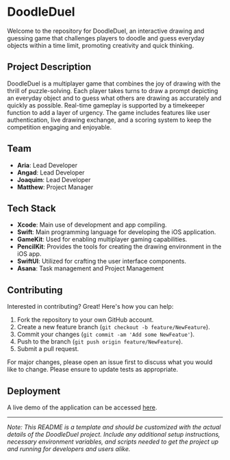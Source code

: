 # DoodleDuel
Welcome to the repository for DoodleDuel, an interactive drawing and guessing game that challenges players to doodle and guess everyday objects within a time limit, promoting creativity and quick thinking.

## Project Description

DoodleDuel is a multiplayer game that combines the joy of drawing with the thrill of puzzle-solving. 
Each player takes turns to draw a prompt depicting an everyday object and to guess what others are drawing as accurately and quickly as possible. 
Real-time gameplay is supported by a timekeeper function to add a layer of urgency. 
The game includes features like user authentication, live drawing exchange, and a scoring system to keep the competition engaging and enjoyable.

## Team

- **Aria**: Lead Developer
- **Angad**: Lead Developer
- **Joaquim**: Lead Developer
- **Matthew**: Project Manager
  

## Tech Stack

- **Xcode**: Main use of development and app compiling.  
- **Swift**: Main programming language for developing the iOS application.
- **GameKit**: Used for enabling multiplayer gaming capabilities.
- **PencilKit**: Provides the tools for creating the drawing environment in the iOS app.
- **SwiftUI**: Utilized for crafting the user interface components.
- **Asana**: Task management and Project Management


## Contributing

Interested in contributing? Great! Here's how you can help:

1. Fork the repository to your own GitHub account.
2. Create a new feature branch (`git checkout -b feature/NewFeature`).
3. Commit your changes (`git commit -am 'Add some NewFeatue'`).
4. Push to the branch (`git push origin feature/NewFeature`).
5. Submit a pull request.

For major changes, please open an issue first to discuss what you would like to change. Please ensure to update tests as appropriate.

## Deployment

A live demo of the application can be accessed [here](https://vccca-my.sharepoint.com/:f:/r/personal/000471438_student_vcc_ca/Documents/Screen%20Recording%20-%20Working%20Share%20Canvas%20Link?csf=1&web=1&e=8tMgS0). 

---

*Note: This README is a template and should be customized with the actual details of the DoodleDuel project. Include any additional setup instructions, necessary environment variables, and scripts needed to get the project up and running for developers and users alike.*
